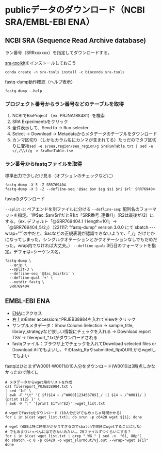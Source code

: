 # publicデータのダウンロード（NCBI SRA/EMBL-EBI ENA）

## NCBI SRA (Sequence Read Archive database)

ラン番号（SRRxxxxxx）を指定してダウンロードする。

[sra-toolkit](https://github.com/ncbi/sra-tools/wiki)をインストールしておこう

```
conda create -n sra-tools install -c bioconda sra-tools
```

fastq-dump動作確認（ヘルプ表示）

```
fastq-dump --help
```

### プロジェクト番号からラン番号などのテーブルを取得

1. NCBIでBioProject （ex. PRJNA188481）を検索
2. SRA Experimentsをクリック
3. 全件表示して、Send to -> Run selecter
4. Select -> Download -> Metadataからメタデータのテーブルをダウンロード
5. カンマ区切り（しかもカラム名にカンマが含まれてる）たっだのでタブ区切りに変換`sed -e s/sea,region/sea_region/g SraRunTable.txt | sed -e s/,/\\t/g  > SraRunTable.tsv`

### ラン番号からfastqファイルを取得

標準出力で少しだけ見る（オプションのチェックなどに）

```
fastq-dump -X 5 -Z SRR769404
fastq-dump -X 5 -Z --defline-seq '@$ac $sn $sg $si $ri $rl' SRR769404
```

fastqのダウンロード

`--split-3`: ペアエンドを別ファイルに分ける
`--defline-seq`: 配列名のフォーマットを指定。'@$ac_$sn/$ri'だとR1は「SRR番号_連番/1」（R2は最後が/2）にする。（ex. デフォルト「@SRR769404.1 1 length=101」->「@SRR769404_5/2」）（221117: "fastq-dump" version 3.0.0 にて`sbatch ---wrap=""`の中だと、$acなどの正規表現が認識できないようで、「_/」だけとかになってしまった。シングルクオテーションとかクオテーションなしでもだめだった。wrap内でなければ大丈夫。）
`--defline-qual`: 3行目のフォーマットを指定。デフォは+シーケンス名。

```
fastq-dump \
  --gzip \
  --split-3 \
  --defline-seq '@$ac_$si/$ri' \
  --defline-qual '+' \
  --outdir fastq \
  SRR769404
```


## EMBL-EBI ENA

- [ENA](https://www.ebi.ac.uk/ena/browser/home)にアクセス
- 右上のEnter accessionにPRJEB38984を入れてViewをクリック
- サンプルメタデータ：Show Column Selection -> sample_title, library_strategyなど欲しい情報にチェックを入れる -> Download report TSV -> filereport_*.txtがダウンロードされる
- fastqファイル：ブラウザ上でチェックを入れてDownload selected files or Download Allでもよいし、↑のfastq_ftpやsubmitted_ftpのURLからwgetしてもよい

fastqはひとまずW0001-W0011の10人分をダウンロード(W0010は3時点しかなかったので除く)。

```
# メタデータからwget用のリストを作成
cat filereport_PRJEB38984.txt \
| sed '1d' \
| awk -F "\t" '{ if($14 ~ /^W000[123456789]_/ || $14 ~ /^W0011/ ) {print $12} }' \
| awk -F ";" '{print $1"\n"$2}' >wget_list.txt

# wgetでfastqをダウンロード（10人分だけでもめっちゃ時間かかる）
for i in $(cat wget_list.txt); do srun -p c6420 wget ${i}; done

# wget（WGSは特に時間がかかりすぎるのでsbatchで同時にwgetすることにした）
# でもあまりいっぺんにはできないみたい。。20ファイルずつくらいにする？
for i in $(cat wget_list.txt | grep "_WG_" | sed -n  "61, 80p")
do sbatch -c 8 -p c6420 -o wget_slurmout/%j.out --wrap="wget ${i}"
done
```
